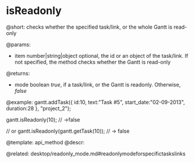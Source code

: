 isReadonly
=============

@short:
checks whether the specified task/link, or the whole Gantt is read-only

@params:
* item	number|string|object	optional, the id or an object of the task/link. If not specified, the method checks whether the Gantt is read-only


@returns:
- mode		boolean		<i>true</i>, if a task/link, or the Gantt is readonly. Otherwise, <i>false</i>



@example:
gantt.addTask({
    id:10,
    text:"Task #5",
    start_date:"02-09-2013",
    duration:28
}, "project_2");

gantt.isReadonly(10); // ->false

// or 
gantt.isReadonly(gantt.getTask(10)); // -> false


@template:	api_method
@descr:

@related:
desktop/readonly_mode.md#readonlymodeforspecifictaskslinks